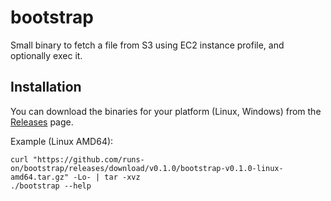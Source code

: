 # bootstrap

Small binary to fetch a file from S3 using EC2 instance profile, and optionally exec it.

## Installation

You can download the binaries for your platform (Linux, Windows) from the [Releases](https://github.com/runs-on/bootstrap/releases/latest) page.

Example (Linux AMD64):

```
curl "https://github.com/runs-on/bootstrap/releases/download/v0.1.0/bootstrap-v0.1.0-linux-amd64.tar.gz" -Lo- | tar -xvz
./bootstrap --help
```
